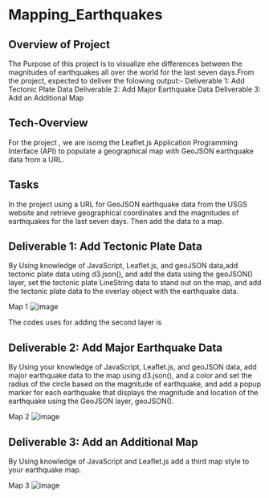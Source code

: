 # Mapping_Earthquakes
## Overview of Project
The Purpose of this project is to visualize ehe differences between the magnitudes of earthquakes all over the world for the last seven days.From the project, expected to deliver the folowing output:-
Deliverable 1: Add Tectonic Plate Data
Deliverable 2: Add Major Earthquake Data
Deliverable 3: Add an Additional Map

## Tech-Overview
For the project , we are isomg  the Leaflet.js Application Programming Interface (API) to populate a geographical map with GeoJSON earthquake data from a URL. 

## Tasks 
In the project using a URL for GeoJSON earthquake data from the USGS website and retrieve geographical coordinates and the magnitudes of earthquakes for the last seven days. Then add the data to a map.

## Deliverable 1: Add Tectonic Plate Data
By Using  knowledge of JavaScript, Leaflet.js, and geoJSON data,add tectonic plate data using d3.json(), and add the data using the geoJSON() layer, set the tectonic plate LineString data to stand out on the map, and add the tectonic plate data to the overlay object with the earthquake data.

Map 1
![image](https://user-images.githubusercontent.com/80365882/121581442-aef4c200-c9e2-11eb-97ae-ad1cef854183.png)

The codes uses for adding the second layer is 

## Deliverable 2: Add Major Earthquake Data

By Using your knowledge of JavaScript, Leaflet.js, and geoJSON data,  add major earthquake data to the map using d3.json(), and a color and set the radius of the circle based on the magnitude of earthquake, and add a popup marker for each earthquake that displays the magnitude and location of the earthquake using the GeoJSON layer, geoJSON().

Map 2
![image](https://user-images.githubusercontent.com/80365882/121583560-44915100-c9e5-11eb-8fae-9873c514ece4.png)

## Deliverable 3: Add an Additional Map

By Using knowledge of JavaScript and Leaflet.js add a third map style to your earthquake map.

Map 3
![image](https://user-images.githubusercontent.com/80365882/121583712-760a1c80-c9e5-11eb-950a-8fe1673040ba.png)



